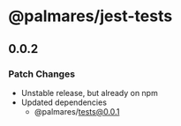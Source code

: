 # @palmares/jest-tests

## 0.0.2

### Patch Changes

- Unstable release, but already on npm
- Updated dependencies
  - @palmares/tests@0.0.1
